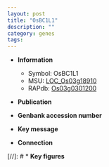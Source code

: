 ```yaml
---
layout: post
title: "OsBC1L1"
description: ""
category: genes
tags: 
---
```


* **Information**  
    + Symbol: OsBC1L1  
    + MSU: [LOC_Os03g18910](http://rice.uga.edu/cgi-bin/ORF_infopage.cgi?orf=LOC_Os03g18910)  
    + RAPdb: [Os03g0301200](http://rapdb.dna.affrc.go.jp/viewer/gbrowse_details/irgsp1?name=Os03g0301200)  

* **Publication**  

* **Genbank accession number**  

* **Key message**  

* **Connection**  

[//]: # * **Key figures**  


